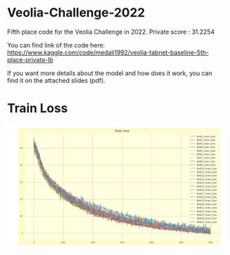 # Veolia-Challenge-2022


Fifth place code for the Veolia Challenge in 2022. 
Private score : 31.2254

You can find link of the code here: https://www.kaggle.com/code/medali1992/veolia-tabnet-baseline-5th-place-private-lb

If you want more details about the model and how does it work, you can find it on the attached slides (pdf).
# Train Loss
![Train Loss](https://github.com/medAli-ai/Veolia-Challenge-2022/blob/main/images/Train%20Loss.png)
